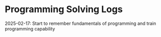 # Programming Solving Logs

2025-02-17: Start to remember fundamentals of programming and train programming capability
